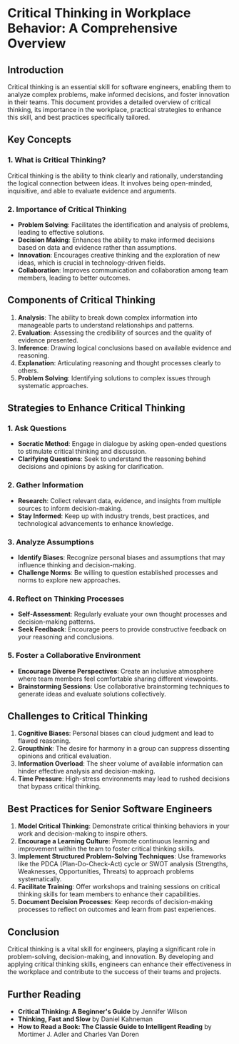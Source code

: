 # Critical Thinking in Workplace Behavior: A Comprehensive Overview

## Introduction

Critical thinking is an essential skill for software engineers, enabling them to analyze complex problems, make informed decisions, and foster innovation in their teams. This document provides a detailed overview of critical thinking, its importance in the workplace, practical strategies to enhance this skill, and best practices specifically tailored.

## Key Concepts

### 1. What is Critical Thinking?

Critical thinking is the ability to think clearly and rationally, understanding the logical connection between ideas. It involves being open-minded, inquisitive, and able to evaluate evidence and arguments.

### 2. Importance of Critical Thinking

- **Problem Solving**: Facilitates the identification and analysis of problems, leading to effective solutions.
- **Decision Making**: Enhances the ability to make informed decisions based on data and evidence rather than assumptions.
- **Innovation**: Encourages creative thinking and the exploration of new ideas, which is crucial in technology-driven fields.
- **Collaboration**: Improves communication and collaboration among team members, leading to better outcomes.

## Components of Critical Thinking

1. **Analysis**: The ability to break down complex information into manageable parts to understand relationships and patterns.
2. **Evaluation**: Assessing the credibility of sources and the quality of evidence presented.
3. **Inference**: Drawing logical conclusions based on available evidence and reasoning.
4. **Explanation**: Articulating reasoning and thought processes clearly to others.
5. **Problem Solving**: Identifying solutions to complex issues through systematic approaches.

## Strategies to Enhance Critical Thinking

### 1. Ask Questions

- **Socratic Method**: Engage in dialogue by asking open-ended questions to stimulate critical thinking and discussion.
- **Clarifying Questions**: Seek to understand the reasoning behind decisions and opinions by asking for clarification.

### 2. Gather Information

- **Research**: Collect relevant data, evidence, and insights from multiple sources to inform decision-making.
- **Stay Informed**: Keep up with industry trends, best practices, and technological advancements to enhance knowledge.

### 3. Analyze Assumptions

- **Identify Biases**: Recognize personal biases and assumptions that may influence thinking and decision-making.
- **Challenge Norms**: Be willing to question established processes and norms to explore new approaches.

### 4. Reflect on Thinking Processes

- **Self-Assessment**: Regularly evaluate your own thought processes and decision-making patterns.
- **Seek Feedback**: Encourage peers to provide constructive feedback on your reasoning and conclusions.

### 5. Foster a Collaborative Environment

- **Encourage Diverse Perspectives**: Create an inclusive atmosphere where team members feel comfortable sharing different viewpoints.
- **Brainstorming Sessions**: Use collaborative brainstorming techniques to generate ideas and evaluate solutions collectively.

## Challenges to Critical Thinking

1. **Cognitive Biases**: Personal biases can cloud judgment and lead to flawed reasoning.
2. **Groupthink**: The desire for harmony in a group can suppress dissenting opinions and critical evaluation.
3. **Information Overload**: The sheer volume of available information can hinder effective analysis and decision-making.
4. **Time Pressure**: High-stress environments may lead to rushed decisions that bypass critical thinking.

## Best Practices for Senior Software Engineers

1. **Model Critical Thinking**: Demonstrate critical thinking behaviors in your work and decision-making to inspire others.
2. **Encourage a Learning Culture**: Promote continuous learning and improvement within the team to foster critical thinking skills.
3. **Implement Structured Problem-Solving Techniques**: Use frameworks like the PDCA (Plan-Do-Check-Act) cycle or SWOT analysis (Strengths, Weaknesses, Opportunities, Threats) to approach problems systematically.
4. **Facilitate Training**: Offer workshops and training sessions on critical thinking skills for team members to enhance their capabilities.
5. **Document Decision Processes**: Keep records of decision-making processes to reflect on outcomes and learn from past experiences.

## Conclusion

Critical thinking is a vital skill for engineers, playing a significant role in problem-solving, decision-making, and innovation. By developing and applying critical thinking skills, engineers can enhance their effectiveness in the workplace and contribute to the success of their teams and projects.

## Further Reading

- **Critical Thinking: A Beginner's Guide** by Jennifer Wilson
- **Thinking, Fast and Slow** by Daniel Kahneman
- **How to Read a Book: The Classic Guide to Intelligent Reading** by Mortimer J. Adler and Charles Van Doren